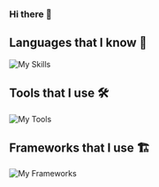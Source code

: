 ### Hi there 👋

## Languages that I know 📢

![My Skills](https://skillicons.dev/icons?i=java,golang,rust,javascript,typescript,ruby,elixir,html,css,bash,php,sass)<br/>

## Tools that I use 🛠
![My Tools](https://skillicons.dev/icons?i=npm,pnpm,maven,gradle,nodejs,bun,redis,mongodb,mysql,sqlite,linux,aws)<br/>

## Frameworks that I use 🏗️

![My Frameworks](https://skillicons.dev/icons?i=spring,nextjs,react,vue,nuxt,angular)<br/>

<!--
**etroynov/etroynov** is a ✨ _special_ ✨ repository because its `README.md` (this file) appears on your GitHub profile.

Here are some ideas to get you started:

- 🔭 I’m currently working on ...
- 🌱 I’m currently learning ...
- 👯 I’m looking to collaborate on ...
- 🤔 I’m looking for help with ...
- 💬 Ask me about ...
- 📫 How to reach me: ...
- 😄 Pronouns: ...
- ⚡ Fun fact: ...
-->
